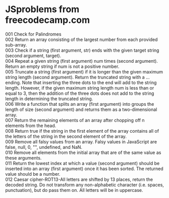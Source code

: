 # JSproblems from freecodecamp.com
001 Check for Palindromes<br/>
002 Return an array consisting of the largest number from each provided sub-array. <br/>
003 Check if a string (first argument, str) ends with the given target string (second argument, target).<br/>
004 Repeat a given string (first argument) num times (second argument). Return an empty string if num is not a positive number. <br/>
005 Truncate a string (first argument) if it is longer than the given maximum string length (second argument). Return the truncated string with a ... ending. Note that inserting the three dots to the end will add to the string length. However, if the given maximum string length num is less than or equal to 3, then the addition of the three dots does not add to the string length in determining the truncated string. <br/>
006 Write a function that splits an array (first argument) into groups the length of size (second argument) and returns them as a two-dimensional array.<br/>
007 Return the remaining elements of an array after chopping off n elements from the head.<br/>
008 Return true if the string in the first element of the array contains all of the letters of the string in the second element of the array.<br/>
009 Remove all falsy values from an array. Falsy values in JavaScript are false, null, 0, "", undefined, and NaN.<br/>
010 Remove all elements from the initial array that are of the same value as these arguments.<br/>
011 Return the lowest index at which a value (second argument) should be inserted into an array (first argument) once it has been sorted. The returned value should be a number.<br/>
012 Caesar cipher-ROT13-All letters are shifted by 13 places, return the decoded string. Do not transform any non-alphabetic character (i.e. spaces, punctuation), but do pass them on. All letters will be in uppercase.